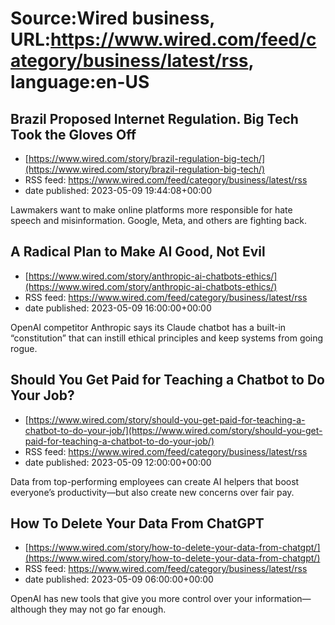 # Source:Wired business, URL:https://www.wired.com/feed/category/business/latest/rss, language:en-US

## Brazil Proposed Internet Regulation. Big Tech Took the Gloves Off
 - [https://www.wired.com/story/brazil-regulation-big-tech/](https://www.wired.com/story/brazil-regulation-big-tech/)
 - RSS feed: https://www.wired.com/feed/category/business/latest/rss
 - date published: 2023-05-09 19:44:08+00:00

Lawmakers want to make online platforms more responsible for hate speech and misinformation. Google, Meta, and others are fighting back.

## A Radical Plan to Make AI Good, Not Evil
 - [https://www.wired.com/story/anthropic-ai-chatbots-ethics/](https://www.wired.com/story/anthropic-ai-chatbots-ethics/)
 - RSS feed: https://www.wired.com/feed/category/business/latest/rss
 - date published: 2023-05-09 16:00:00+00:00

OpenAI competitor Anthropic says its Claude chatbot has a built-in “constitution” that can instill ethical principles and keep systems from going rogue.

## Should You Get Paid for Teaching a Chatbot to Do Your Job?
 - [https://www.wired.com/story/should-you-get-paid-for-teaching-a-chatbot-to-do-your-job/](https://www.wired.com/story/should-you-get-paid-for-teaching-a-chatbot-to-do-your-job/)
 - RSS feed: https://www.wired.com/feed/category/business/latest/rss
 - date published: 2023-05-09 12:00:00+00:00

Data from top-performing employees can create AI helpers that boost everyone’s productivity—but also create new concerns over fair pay.

## How To Delete Your Data From ChatGPT
 - [https://www.wired.com/story/how-to-delete-your-data-from-chatgpt/](https://www.wired.com/story/how-to-delete-your-data-from-chatgpt/)
 - RSS feed: https://www.wired.com/feed/category/business/latest/rss
 - date published: 2023-05-09 06:00:00+00:00

OpenAI has new tools that give you more control over your information—although they may not go far enough.

